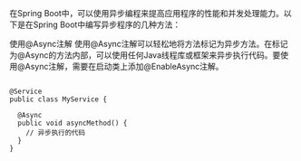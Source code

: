 


在Spring Boot中，可以使用异步编程来提高应用程序的性能和并发处理能力。以下是在Spring Boot中编写异步程序的几种方法：

使用@Async注解
使用@Async注解可以轻松地将方法标记为异步方法。在标记为@Async的方法内部，可以使用任何Java线程库或框架来异步执行代码。要使用@Async注解，需要在启动类上添加@EnableAsync注解。

```

@Service
public class MyService {

  @Async
  public void asyncMethod() {
    // 异步执行的代码
  }
}


```
